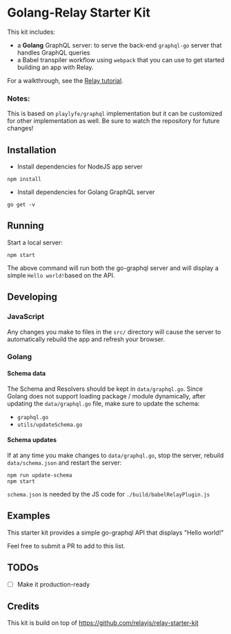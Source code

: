 # Golang-Relay Starter Kit

This kit includes:
- a **Golang** GraphQL server: to serve the back-end `graphql-go` server that handles GraphQL queries
- a Babel transpiler workflow using `webpack` that you can use to get started building an app with Relay.

For a walkthrough, see the [Relay tutorial](https://facebook.github.io/relay/docs/tutorial.html).

### Notes:
This is based on `playlyfe/graphql` implementation but it can be customized for other implementation as well. 
Be sure to watch the repository for future changes!

## Installation

- Install dependencies for NodeJS app server
```
npm install
```
- Install dependencies for Golang GraphQL server
```
go get -v
```

## Running

Start a local server:

```
npm start
```

The above command will run both the go-graphql server and will display a simple `Hello world!`based on the API.

## Developing

### JavaScript
Any changes you make to files in the `src/` directory will cause the server to
automatically rebuild the app and refresh your browser.

### Golang

#### Schema data
The Schema and Resolvers should be kept in `data/graphql.go`.
Since Golang does not support loading package / module dynamically, after updating the `data/graphql.go` file, make sure to update the schema:
- `graphql.go`
- `utils/updateSchema.go`


#### Schema updates
If at any time you make changes to `data/graphql.go`, stop the server,
rebuild `data/schema.json` and restart the server:

```
npm run update-schema
npm start
```

`schema.json` is needed by the JS code for `./build/babelRelayPlugin.js`

## Examples
This starter kit provides a simple go-graphql API that displays "Hello world!"

Feel free to submit a PR to add to this list.

## TODOs
- [ ] Make it production-ready

## Credits
This kit is build on top of https://github.com/relayjs/relay-starter-kit
